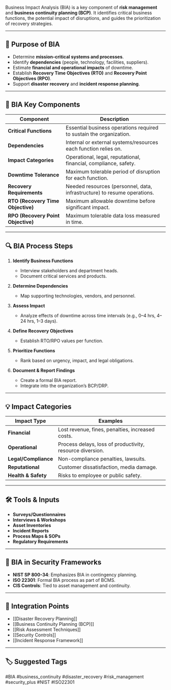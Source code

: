 Business Impact Analysis (BIA) is a key component of **risk management** and **business continuity planning (BCP)**. It identifies critical business functions, the potential impact of disruptions, and guides the prioritization of recovery strategies.

---

## 🎯 Purpose of BIA

- Determine **mission-critical systems and processes**.
- Identify **dependencies** (people, technology, facilities, suppliers).
- Estimate **financial and operational impacts** of downtime.
- Establish **Recovery Time Objectives (RTO)** and **Recovery Point Objectives (RPO)**.
- Support **disaster recovery** and **incident response planning**.

---

## 🧱 BIA Key Components

| Component                    | Description                                                                 |
|-----------------------------|-----------------------------------------------------------------------------|
| **Critical Functions**       | Essential business operations required to sustain the organization.         |
| **Dependencies**             | Internal or external systems/resources each function relies on.            |
| **Impact Categories**        | Operational, legal, reputational, financial, compliance, safety.           |
| **Downtime Tolerance**       | Maximum tolerable period of disruption for each function.                  |
| **Recovery Requirements**    | Needed resources (personnel, data, infrastructure) to resume operations.   |
| **RTO (Recovery Time Objective)** | Maximum allowable downtime before significant impact.                |
| **RPO (Recovery Point Objective)** | Maximum tolerable data loss measured in time.                    |

---

## 🔍 BIA Process Steps

1. **Identify Business Functions**
   - Interview stakeholders and department heads.
   - Document critical services and products.

2. **Determine Dependencies**
   - Map supporting technologies, vendors, and personnel.

3. **Assess Impact**
   - Analyze effects of downtime across time intervals (e.g., 0–4 hrs, 4–24 hrs, 1–3 days).

4. **Define Recovery Objectives**
   - Establish RTO/RPO values per function.

5. **Prioritize Functions**
   - Rank based on urgency, impact, and legal obligations.

6. **Document & Report Findings**
   - Create a formal BIA report.
   - Integrate into the organization’s BCP/DRP.

---

## 💡 Impact Categories

| Impact Type     | Examples                                                |
|------------------|----------------------------------------------------------|
| **Financial**     | Lost revenue, fines, penalties, increased costs.         |
| **Operational**   | Process delays, loss of productivity, resource diversion.|
| **Legal/Compliance** | Non-compliance penalties, lawsuits.                     |
| **Reputational**  | Customer dissatisfaction, media damage.                 |
| **Health & Safety** | Risks to employee or public safety.                    |

---

## 🛠 Tools & Inputs

- **Surveys/Questionnaires**
- **Interviews & Workshops**
- **Asset Inventories**
- **Incident Reports**
- **Process Maps & SOPs**
- **Regulatory Requirements**

---

## 🔐 BIA in Security Frameworks

- **NIST SP 800-34**: Emphasizes BIA in contingency planning.
- **ISO 22301**: Formal BIA process as part of BCMS.
- **CIS Controls**: Tied to asset management and continuity.

---

## 🧩 Integration Points

- [[Disaster Recovery Planning]]
- [[Business Continuity Planning (BCP)]]
- [[Risk Assessment Techniques]]
- [[Security Controls]]
- [[Incident Response Framework]]

---

## 🏷 Suggested Tags

#BIA #business_continuity #disaster_recovery #risk_management #security_plus #NIST #ISO22301


